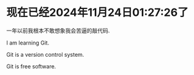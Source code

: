 # 现在已经2024年11月24日01:27:26了

一年以前我根本不敢想象我会苦逼的敲代码.

I am learning Git.

Git is a version control system.

Git is free software.
